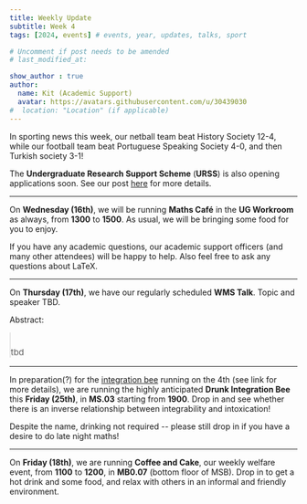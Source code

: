 ```yaml
---
title: Weekly Update
subtitle: Week 4
tags: [2024, events] # events, year, updates, talks, sport

# Uncomment if post needs to be amended
# last_modified_at:

show_author : true
author:
  name: Kit (Academic Support)
  avatar: https://avatars.githubusercontent.com/u/30439030
#  location: "Location" (if applicable)
---
```


In sporting news this week, our netball team beat History Society 12-4, while our football team beat Portuguese Speaking Society 4-0, and then Turkish society 3-1!

The **Undergraduate Research Support Scheme** (**URSS**) is also opening applications soon. See our post [here](<2024-10-21-Undergraduate Research Support Scheme.md>) for more details.

---

On **Wednesday (16th)**, we will be running **Maths Café** in the **UG Workroom** as always, from **1300** to **1500**. As usual, we will be bringing some food for you to enjoy.

If you have any academic questions, our academic support officers (and many other attendees) will be happy to help. Also feel free to ask any questions about LaTeX.

---

On **Thursday (17th)**, we have our regularly scheduled **WMS Talk**. Topic and speaker TBD.

<style>
blockquote {
    padding: 10px 20px 0 0;
    margin: 0 0 0 0;
    font-size: 15px;
}
</style>

Abstract:
> tbd

---

In preparation(?) for the [integration bee](<2024-10-20-Integration Bee.md>) running on the 4th (see link for more details), we are running the highly anticipated **Drunk Integration Bee** this **Friday (25th)**, in **MS.03** starting from **1900**. Drop in and see whether there is an inverse relationship between integrability and intoxication!

Despite the name, drinking not required -- please still drop in if you have a desire to do late night maths!

---

On **Friday (18th)**, we are running **Coffee and Cake**, our weekly welfare event, from **1100** to **1200**, in **MB0.07** (bottom floor of MSB). Drop in to get a hot drink and some food, and relax with others in an informal and friendly environment.
